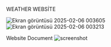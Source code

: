 WEATHER WEBSİTE

![Ekran görüntüsü 2025-02-06 003605](https://github.com/user-attachments/assets/177f4d02-3f85-4905-b7fe-0c380e5f3523)
![Ekran görüntüsü 2025-02-06 003213](https://github.com/user-attachments/assets/5d1c0775-11e4-4ad9-81ab-50891950771d)

Website Document
![screenshot](https://github.com/user-attachments/assets/410718d5-0c9f-4e4a-bc86-4bee5a519b04)


